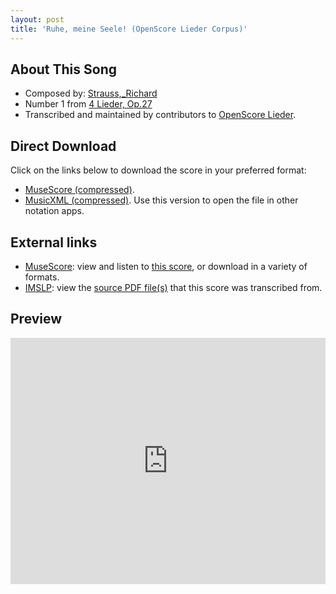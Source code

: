 ```yaml
---
layout: post
title: 'Ruhe, meine Seele! (OpenScore Lieder Corpus)'
---
```


## About This Song

- Composed by: [Strauss,_Richard](https://fourscoreandmore.org/openscore/lieder/Strauss,_Richard)
- Number 1 from [4 Lieder, Op.27](https://fourscoreandmore.org/openscore/lieder/Strauss,_Richard/4_Lieder,_Op.27)
- Transcribed and maintained by contributors to [OpenScore Lieder].

[OpenScore Lieder]: https://musescore.com/openscore-lieder-corpus

## Direct Download

Click on the links below to download the score in your preferred format:
- [MuseScore (compressed)](https://github.com/openscore/lieder/blob/main/scores/Strauss,_Richard/4_Lieder,_Op.27/1_Ruhe,_meine_Seele!/lc6183554.mscz?raw=true).
- [MusicXML (compressed)](https://github.com/openscore/lieder/blob/main/scores/Strauss,_Richard/4_Lieder,_Op.27/1_Ruhe,_meine_Seele!/lc6183554.mxl?raw=true). Use this version to open the file in other notation apps.

## External links

- [MuseScore]: view and listen to [this score][MuseScore], or download in a variety of formats.
- [IMSLP]: view the [source PDF file(s)][IMSLP] that this score was transcribed from.

[MuseScore]: https://musescore.com/score/6183554
[IMSLP]: https://imslp.org/wiki/Special:ReverseLookup/135548

## Preview

<iframe width="100%" height="394" src="https://musescore.com/openscore-lieder-corpus/scores/6183554/embed" frameborder="0" allowfullscreen allow="autoplay; fullscreen"></iframe>
